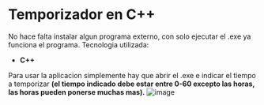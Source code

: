 # Temporizador en C++
No hace falta instalar algun programa externo, con solo ejecutar el .exe ya funciona el programa.
Tecnologia utilizada:
- **C++**

Para usar la aplicacion simplemente hay que abrir el .exe e indicar el tiempo a temporizar **(el tiempo indicado debe estar entre 0-60 excepto las horas, las horas pueden ponerse muchas mas).**
![image](https://github.com/macheting/temporizador-cpp/assets/151371549/f4e1c52b-1573-446b-8ad0-4978eee776ef)
